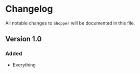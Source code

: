 # Changelog

All notable changes to `Shopper` will be documented in this file.

## Version 1.0

### Added
- Everything

